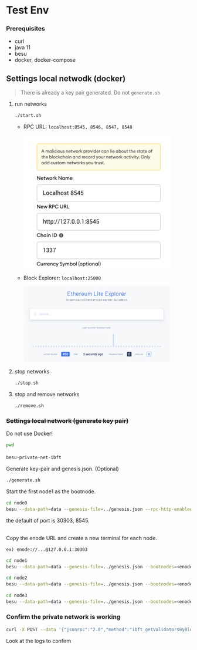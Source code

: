 # Test Env

### Prerequisites

- curl
- java 11
- besu
- docker, docker-compose

## Settings local netwodk (docker)

> There is already a key pair generated. Do not `generate.sh`

1. run networks

   ```bash
   ./start.sh
   ```

   - RPC URL: `localhost:8545, 8546, 8547, 8548`
   
     <img src="./docs/metamask.png" width=400>

   - Block Explorer: `localhost:25000`

     <img src="./docs/explorer.png" width=400>

2. stop networks

   ```bash
   ./stop.sh
   ```

3. stop and remove networks

   ```bash
   ./remove.sh
   ```

### ~~Settings local network (generate key pair)~~

Do not use Docker!

```bash
pwd

besu-private-net-ibft
```

Generate key-pair and genesis.json. (Optional)

```bash
./generate.sh
```

Start the first node1 as the bootnode.

```bash
cd node0
besu --data-path=data --genesis-file=../genesis.json --rpc-http-enabled --rpc-http-api=ETH,NET,IBFT --host-allowlist="\*" --rpc-http-cors-origins="all"
```

the default of port is 30303, 8545. <br><br>

Copy the enode URL and create a new terminal for each node.

```
ex) enode://...@127.0.0.1:30303
```

```bash
cd node1
besu --data-path=data --genesis-file=../genesis.json --bootnodes=<enode URL> --p2p-port=30304 --rpc-http-enabled --rpc-http-api=ETH,NET,IBFT --host-allowlist="*" --rpc-http-cors-origins="all" --rpc-http-port=8546
```

```bash
cd node2
besu --data-path=data --genesis-file=../genesis.json --bootnodes=<enode URL> --p2p-port=30305 --rpc-http-enabled --rpc-http-api=ETH,NET,IBFT --host-allowlist="*" --rpc-http-cors-origins="all" --rpc-http-port=8547
```

```bash
cd node3
besu --data-path=data --genesis-file=../genesis.json --bootnodes=<enode URL> --p2p-port=30306 --rpc-http-enabled --rpc-http-api=ETH,NET,IBFT --host-allowlist="*" --rpc-http-cors-origins="all" --rpc-http-port=8548
```

### Confirm the private network is working

```bash
curl -X POST --data '{"jsonrpc":"2.0","method":"ibft_getValidatorsByBlockNumber","params":["latest"], "id":1}' localhost:8545
```

Look at the logs to confirm
